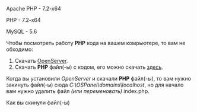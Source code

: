 Apache PHP - 7.2-x64 

PHP - 7.2-x64

MySQL - 5.6

Чтобы посмотреть работу **PHP** кода на вашем комрьютере, то вам не обходимо: 
1. Скачать [OpenServer](https://www.ipipe.ru/info/ustanovka-openserver.html).
2. Скачать **PHP** файл(-ы) с кодом, его можно скачать [здесь](https://github.com/veldeta/286-ArkhipovVS).

Когда вы установили _OpenServer_ и скачали **PHP** файл(-ы), то вам нужно закинуть файл(-ы) сюда _C:\OSPanel\domains\localhost_,
но для начало вам нужно удалить файл _(или переменовать)_ index.php.

Как вы скинули файл(-ы)
